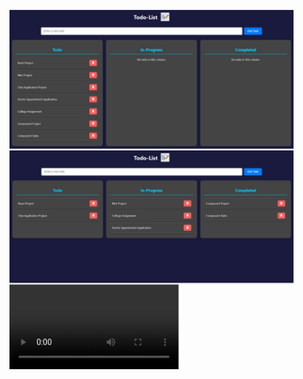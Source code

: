 ![image alt](https://github.com/dhairyapatel1104/todo-list/blob/e8bfcbe209fc1eff16bcd4f4de853283c35472d9/readme%20img.jpg)
![image alt](https://github.com/dhairyapatel1104/todo-list/blob/e8bfcbe209fc1eff16bcd4f4de853283c35472d9/img2.jpg)
![video](https://github.com/dhairyapatel1104/todo-list/blob/21612b9bfc5d0e5610108b63b313d9d4a77ece2d/video.mp4)
